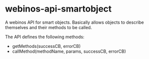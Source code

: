 webinos-api-smartobject
=======================

A webinos API for smart objects. Basically allows objects to describe themselves and their methods to be called.

The API defines the following methods:

+ getMethods(successCB, errorCB)
+ callMethod(methodName, params, successCB, errorCB)
